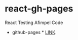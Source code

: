# react-gh-pages
React Testing Afimpel Code


* github-pages *
[LINK](https://afimpel.github.io/react-gh-pages/).
